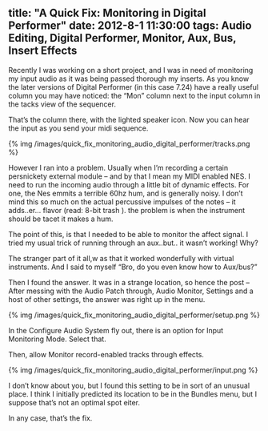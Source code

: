 title: "A Quick Fix: Monitoring in Digital Performer"
date: 2012-8-1 11:30:00
tags: Audio Editing, Digital Performer, Monitor, Aux, Bus, Insert Effects
---

Recently I was working on a short project, and I was in need of monitoring my input audio as it was being passed thorough my inserts. As you know the later versions of Digital Performer (in this case 7.24) have a really useful column you may have noticed: the “Mon” column next to the input column in the tacks view of the sequencer.

That’s the column there, with the lighted speaker icon. Now you can hear the input as you send your midi sequence.

{% img /images/quick_fix_monitoring_audio_digital_performer/tracks.png %}

However I ran into a problem. Usually when I’m recording a certain persnickety external module – and by that I mean my MIDI enabled NES. I need to run the incoming audio through a little bit of dynamic effects. For one, the Nes emmits a terrible 60hz hum, and is generally noisy. I don’t mind this so much on the actual percussive impulses of the notes – it adds..er… flavor (read: 8-bit trash ). the problem is when the instrument should be tacet it makes a hum.

The point of this, is that I needed to be able to monitor the affect signal. I tried my usual trick of running through an aux..but.. it wasn’t working! Why?

The stranger part of it all,w as that it worked wonderfully with virtual instruments. And I said to myself “Bro, do you even know how to Aux/bus?”

Then I found the answer. It was in a strange location, so hence the post – After messing with the Audio Patch through, Audio Monitor, Settings and a host of other settings, the answer was right up in the menu.

{% img /images/quick_fix_monitoring_audio_digital_performer/setup.png %}

In the Configure Audio System fly out, there is an option for Input Monitoring Mode. Select that.

Then, allow Monitor record-enabled tracks through effects.

{% img /images/quick_fix_monitoring_audio_digital_performer/input.png %}

I don’t know about you, but I found this setting to be in sort of an unusual place. I think I initially predicted its location to be in the Bundles menu, but I suppose that’s not an optimal spot eiter.

In any case, that’s the fix.
